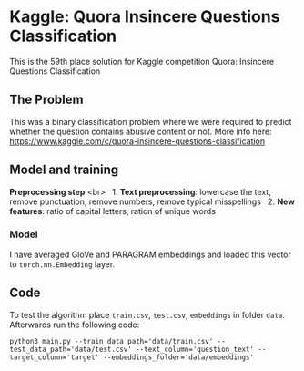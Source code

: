 # Kaggle: Quora Insincere Questions Classification
This is the 59th place solution for Kaggle competition Quora: Insincere Questions Classification

## The Problem
This was a binary classification problem where we were required to predict whether the question contains abusive content or not. More info here: https://www.kaggle.com/c/quora-insincere-questions-classification

## Model and training

__Preprocessing step__ <br\>
&nbsp; 1. __Text preprocessing__: lowercase the text, remove punctuation, remove numbers, remove typical misspellings
&nbsp; 2. __New features__: ratio of capital letters, ration of unique words

### Model
I have averaged GloVe and PARAGRAM embeddings and loaded this vector to `torch.nn.Embedding` layer. 



## Code
To test the algorithm place `train.csv`, `test.csv`, `embeddings` in folder `data`. Afterwards run the following code:

`python3 main.py --train_data_path='data/train.csv' --test_data_path='data/test.csv' --text_column='question_text' --target_column='target' --embeddings_folder='data/embeddings'`
